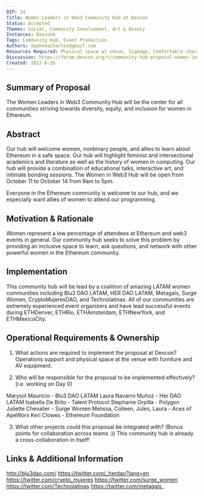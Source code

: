 ```yaml
---
DIP: 24
Title: Women Leaders in Web3 Community Hub at Devcon
Status: Accepted
Themes: Social, Community Involvement, Art & Beauty
Instances: Devcon6
Tags: Community Hub, Event Production
Authors: daphneacharles@gmail.com
Resources Required: Physical space at venue, Signage, Comfortable chairs for AMA, panel, and DEI training sessions, Floor pillows for circle discussions, speed friending, and wellness activities, Screen, Desks for hands on workshops, Whiteboard
Discussion: https://forum.devcon.org/t/community-hub-proposal-women-leaders-in-web3/839/7
Created: 2022-8-26
---
```


## Summary of Proposal

The Women Leaders in Web3 Community Hub will be the center for all communities striving towards diversity, equity, and inclusion for women in Ethereum. 

## Abstract

Our hub will welcome women, nonbinary people, and allies to learn about Ethereum in a safe space. Our hub will highlight feminist and intersectional academics and literature as well as the history of women in computing. Our hub will provide a combination of educational talks, interactive art, and intimate bonding sessions. The Women in Web3 Hub will be open from October 11 to October 14 from 9am to 5pm.

Everyone in the Ethereum community is welcome to our hub, and we especially want allies of women to attend our programming.

## Motivation & Rationale

Women represent a low percentage of attendees at Ethereum and web3 events in general. Our community hub seeks to solve this problem by providing an inclusive space to learn, ask questions, and network with other powerful women in the Ethereum community.

## Implementation

This community hub will be lead by a coalition of amazing LATAM women communities including Blu3 DAO LATAM, HER DAO LATAM, Metagals, Surge Women, CryptoMujeresDAO, and Technolatinas. All of our communities are extremely experienced event organizers and have lead successful events during ETHDenver, ETHRio, ETHAmsterdam, ETHNewYork, and ETHMexicoCity.

## Operational Requirements & Ownership
1. What actions are required to implement the proposal at Devcon?
Operations support and physical space at the venue with furniture and AV equipment.

2. Who will be responsible for the proposal to be implemented effectively? (i.e. working on Day 0)

Marysol Mauricio - Blu3 DAO LATAM
Laura Navarro Muñoz - Her DAO LATAM
Isabella De Brito - Talent Protocol
Stephanie Orpilla - Polygon
Juliette Chevalier - Surge Women
Melissa, Colleen, Jules, Laura - Aces of ApeWorx
Keri Clowes - Ethereum Foundation

3. What other projects could this proposal be integrated with? (Bonus points for collaboration across teams :))
This community hub is already a cross-collaboration in itself!

## Links & Additional Information
http://blu3dao.com/
https://twitter.com/_herdao?lang=en
https://twitter.com/crypto_mujeres
https://twitter.com/surge_women
https://twitter.com/Technolatinas
https://twitter.com/metagals_
